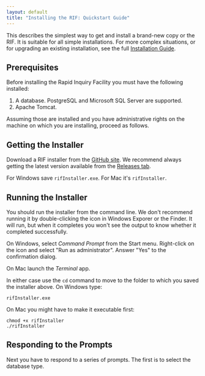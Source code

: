 ```yaml
---
layout: default
title: "Installing the RIF: Quickstart Guide"
---
```


This describes the simplest way to get and install a brand-new copy or the RIF. It is suitable for all simple installations. For more complex situations, or for upgrading an existing installation, see the full [Installation Guide](InstallationGuide).

## Prerequisites

Before installing the Rapid Inquiry Facility you must have the following installed:

1. A database. PostgreSQL and Microsoft SQL Server are supported.
2. Apache Tomcat.

Assuming those are installed and you have administrative rights on the machine on which you are installing, proceed as follows.

## Getting the Installer

Download a RIF installer from the [GitHub site](https://github.com/smallAreaHealthStatisticsUnit/rapidInquiryFacility). We recommend always getting the latest version available from the [Releases tab](https://github.com/smallAreaHealthStatisticsUnit/rapidInquiryFacility/releases).

For Windows save `rifInstaller.exe`. For Mac it's `rifInstaller`.

## Running the Installer

You should run the installer from the command line. We don't recommend running it by double-clicking the icon in Windows Exporer or the Finder. It will run, but when it completes you won't see the output to know whether it completed successfully.

On Windows, select _Command Prompt_ from the Start menu. Right-click on the icon and select "Run as administrator". Answer "Yes" to the confirmation dialog.

On Mac launch the _Terminal_ app.

In either case use the `cd` command to move to the folder to which you saved the installer above. On Windows type:

```
rifInstaller.exe
```

On Mac you might have to make it executable first:

```
chmod +x rifInstaller
./rifInstaller
```

## Responding to the Prompts

Next you have to respond to a series of prompts. The first is to select the database type.
